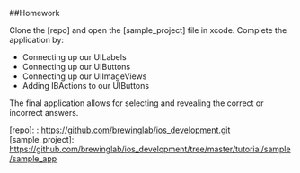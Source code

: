 ##Homework

Clone the [repo] and open the [sample_project] file in xcode.  Complete the application by:

 - Connecting up our UILabels
 - Connecting up our UIButtons
 - Connecting up our UIImageViews
 - Adding IBActions to our UIButtons

The final application allows for selecting and revealing the correct or incorrect answers. 

[repo]: : <https://github.com/brewinglab/ios_development.git>
[sample_project]: <https://github.com/brewinglab/ios_development/tree/master/tutorial/sample/sample_app>